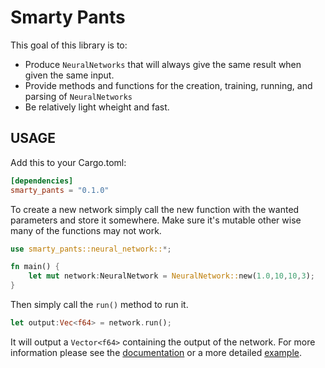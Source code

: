 # Smarty Pants

This goal of this library is to:

- Produce `NeuralNetworks` that will always give the same result when given the same input.
- Provide methods and functions for the creation, training, running, and parsing of `NeuralNetworks`
- Be relatively light wheight and fast.

## USAGE

Add this to your Cargo.toml:

``` Toml
[dependencies]
smarty_pants = "0.1.0"
```

To create a new network simply call the new function with the wanted parameters and store it somewhere. Make sure it's mutable other wise many of the functions may not work.

``` Rust
use smarty_pants::neural_network::*;

fn main() {
    let mut network:NeuralNetwork = NeuralNetwork::new(1.0,10,10,3);
}
```

Then simply call the `run()` method to run it.

``` Rust
let output:Vec<f64> = network.run();
```

It will output a `Vector<f64>` containing the output of the network. For more information please see the [documentation](https://docs.rs/smart_pants/1.0.0) or a more detailed [example](https://github.com/Merlin1846/smarty_pants/tree/master/examples).
